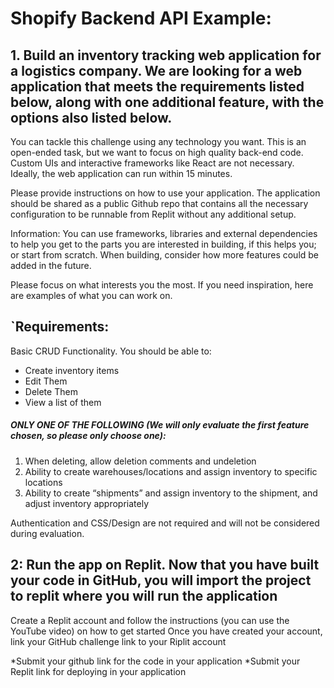 # Shopify Backend API Example: 
## 1. Build an inventory tracking web application for a logistics company. We are looking for a web application that meets the requirements listed below, along with one additional feature, with the options also listed below. 

You can tackle this challenge using any technology you want. This is an open-ended task, but we want to focus on high quality back-end code. Custom UIs and interactive frameworks like React are not necessary. Ideally, the web application can run within 15 minutes.

Please provide instructions on how to use your application. The application should be shared as a public Github repo that contains all the necessary configuration to be runnable from Replit without any additional setup.

Information: You can use frameworks, libraries and external dependencies to help you get to the parts you are interested in building, if this helps you; or start from scratch. When building, consider how more features could be added in the future. 

Please focus on what interests you the most. If you need inspiration, here are examples of what you can work on.

## `Requirements: 
Basic CRUD Functionality. You should be able to:
- Create inventory items
- Edit Them
- Delete Them
- View a list of them

##### ONLY ONE OF THE FOLLOWING (We will only evaluate the first feature chosen, so please only choose one): 
1. When deleting, allow deletion comments and undeletion
2. Ability to create warehouses/locations and assign inventory to specific locations
3. Ability to create “shipments” and assign inventory to the shipment, and adjust inventory appropriately

Authentication and CSS/Design are not required and will not be considered during evaluation.

## 2: Run the app on Replit. Now that you have built your code in GitHub, you will import the project to replit where you will run the application
 
Create a Replit account and follow the instructions (you can use the YouTube video) on how to get started
Once you have created your account, link your GitHub challenge link to your Riplit account

*Submit your github link for the code in your application
*Submit your Replit link for deploying in your application
